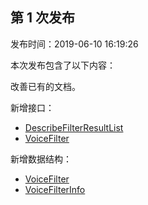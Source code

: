## 第 1 次发布

发布时间：2019-06-10 16:19:26

本次发布包含了以下内容：

改善已有的文档。

新增接口：

* [DescribeFilterResultList](/document/api/607/35374)
* [VoiceFilter](/document/api/607/35373)

新增数据结构：

* [VoiceFilter](/document/api/607/35375#VoiceFilter)
* [VoiceFilterInfo](/document/api/607/35375#VoiceFilterInfo)

